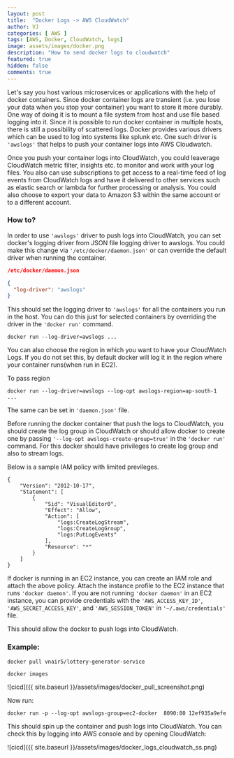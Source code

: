```yaml
---
layout: post
title:  "Docker Logs -> AWS CloudWatch"
author: VJ
categories: [ AWS ]
tags: [AWS, Docker, CloudWatch, logs]
image: assets/images/docker.png
description: "How to send docker logs to cloudwatch"
featured: true
hidden: false
comments: true
---
```


Let's say you host various microservices or applications with the help of docker containers. Since docker container logs are transient (i.e. you lose your data when you stop your container) you want to store it more durably. One way of doing it is to mount a file system from host and use file based logging into it. Since it is possible to run docker container in multiple hosts, there is still a possibility of scattered logs. Docker provides various drivers which can be used to log into systems like splunk etc. One such driver is `'awslogs'` that helps to push your container logs into AWS Cloudwatch.

  

Once you push your container logs into CloudWatch, you could leaverage CloudWatch metric filter, insights etc. to monitor and work with your log files. You also can use subscriptions to get access to a real-time feed of log events from CloudWatch logs and have it delivered to other services such as elastic search or lambda for further processing or analysis. You could also choose to export your data to Amazon S3 within the same account or to a different account.


### How to?

In order to use `'awslogs'` driver to push logs into CloudWatch, you can set docker's logging driver from JSON file logging driver to awslogs. You could make this change via `'/etc/docker/daemon.json'` or can override the default driver when running the container.

```JSON
/etc/docker/daemon.json

{
  "log-driver": "awslogs"
}
```
This should set the logging driver to  `'awslogs'`  for all the containers you run in the host.  You can do this just for selected containers by overriding the driver in the `'docker run'` command.

```
docker run --log-driver=awslogs ...
```

You can also choose the region in which you want to have your CloudWatch Logs. If you do not set this, by default docker will log it in the region where your container runs(when run in EC2).

To pass region 

```
docker run --log-driver=awslogs --log-opt awslogs-region=ap-south-1 ...
```
The same can be set in `'daemon.json'` file. 

Before running the docker container that push the logs to CloudWatch, you should create the log group in CloudWatch or should allow docker to create one by passing `'--log-opt awslogs-create-group=true'` in the `'docker run'` command.  For this docker should have privileges to create log group and also to stream logs. 

Below is a sample IAM policy with limited previleges.

```
{
    "Version": "2012-10-17",
    "Statement": [
        {
            "Sid": "VisualEditor0",
            "Effect": "Allow",
            "Action": [
                "logs:CreateLogStream",
                "logs:CreateLogGroup",
                "logs:PutLogEvents"
            ],
            "Resource": "*"
        }
    ]
}
```

If  docker is running in an EC2 instance, you can create an IAM role and attach the above policy.  Attach the instance profile to the EC2 instance that runs `'docker daemon'`. If you are not running `'docker daemon'` in an EC2 instance, you can provide credentials with the `'AWS_ACCESS_KEY_ID'`, `'AWS_SECRET_ACCESS_KEY'`, and `'AWS_SESSION_TOKEN'`  in `'~/.aws/credentials'`  file.

This should allow the docker to push logs into CloudWatch.

### Example:

```
docker pull vnair5/lottery-generator-service

docker images
```

![cicd]({{ site.baseurl }}/assets/images/docker_pull_screenshot.png)


Now run:

```
docker run -p --log-opt awslogs-group=ec2-docker  8090:80 12ef935a9efe
```

This should spin up the container and push logs into CloudWatch. You can check this by logging into AWS console and by opening CloudWatch:

![cicd]({{ site.baseurl }}/assets/images/docker_logs_cloudwatch_ss.png)

